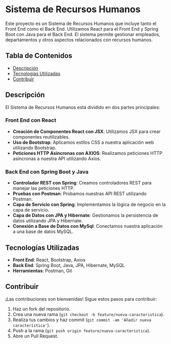 # Sistema de Recursos Humanos

Este proyecto es un Sistema de Recursos Humanos que incluye tanto el Front End como el Back End. Utilizamos React para el Front End y Spring Boot con Java para el Back End. El sistema permite gestionar empleados, departamentos y otros aspectos relacionados con recursos humanos.

## Tabla de Contenidos

- [Descripción](#descripción)
- [Tecnologías Utilizadas](#tecnologías-utilizadas)
- [Contribuir](#contribuir)

## Descripción

El Sistema de Recursos Humanos está dividido en dos partes principales:

### Front End con React

- **Creación de Componentes React con JSX**: Utilizamos JSX para crear componentes reutilizables.
- **Uso de Bootstrap**: Aplicamos estilos CSS a nuestra aplicación web utilizando Bootstrap.
- **Peticiones HTTP Asíncronas con AXIOS**: Realizamos peticiones HTTP asíncronas a nuestra API utilizando Axios.

### Back End con Spring Boot y Java

- **Controlador REST con Spring**: Creamos controladores REST para manejar las peticiones HTTP.
- **Pruebas con Postman**: Probamos nuestras API REST utilizando Postman.
- **Capa de Servicio con Spring**: Implementamos la lógica de negocio en la capa de servicio.
- **Capa de Datos con JPA y Hibernate**: Gestionamos la persistencia de datos utilizando JPA y Hibernate.
- **Conexión a Base de Datos con MySql**: Conectamos nuestra aplicación a una base de datos MySQL.

## Tecnologías Utilizadas

- **Front End**: React, Bootstrap, Axios
- **Back End**: Spring Boot, Java, JPA, Hibernate, MySQL
- **Herramientas**: Postman, Git

## Contribuir

¡Las contribuciones son bienvenidas! Sigue estos pasos para contribuir:

1. Haz un fork del repositorio.
2. Crea una nueva rama (`git checkout -b feature/nueva-caracteristica`).
3. Realiza tus cambios y haz commit (`git commit -am 'Añadir nueva característica'`).
4. Push a la rama (`git push origin feature/nueva-caracteristica`).
5. Abre un Pull Request.

